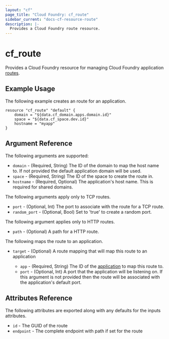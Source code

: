 ```yaml
---
layout: "cf"
page_title: "Cloud Foundry: cf_route"
sidebar_current: "docs-cf-resource-route"
description: |-
  Provides a Cloud Foundry route resource.
---
```


# cf\_route

Provides a Cloud Foundry resource for managing Cloud Foundry application [routes](https://docs.cloudfoundry.org/devguide/deploy-apps/routes-domains.html).

## Example Usage

The following example creates an route for an application.

```
resource "cf_route" "default" {
    domain = "${data.cf_domain.apps.domain.id}"
    space = "${data.cf_space.dev.id}"
    hostname = "myapp"
}
```

## Argument Reference

The following arguments are supported:

- `domain` - (Required, String) The ID of the domain to map the host name to. If not provided the default application domain will be used.
- `space` - (Required, String) The ID of the space to create the route in.
- `hostname` - (Required, Optional) The application's host name. This is required for shared domains.

The following arguments apply only to TCP routes.

- `port` - (Optional, Int) The port to associate with the route for a TCP route. 
- `random_port` - (Optional, Bool) Set to 'true' to create a random port.

The following argument applies only to HTTP routes.

- `path` - (Optional) A path for a HTTP route.

The following maps the route to an application.

- `target` - (Optional) A route mapping that will map this route to an application
  
  - `app` - (Required, String) The ID of the [application](/docs/providers/cf/r/app.html) to map this route to.
  - `port` - (Optional, Int) A port that the application will be listening on. If this argument is not provided then the route will be associated with the application's default port.

## Attributes Reference

The following attributes are exported along with any defaults for the inputs attributes.

* `id` - The GUID of the route
* `endpoint` - The complete endpoint with path if set for the route
